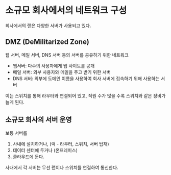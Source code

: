# 소규모 회사에서의 네트워크 구성

회사에서의 랜은 다양한 서버가 사용되고 있다.

## DMZ (DeMilitarized Zone)

웹 서버, 메일 서버, DNS 서버 등의 서버를 공유하기 위한 네트워크

+ 웹서버: 다수의 사용자에게 웹 사이트를 공개
+ 메일 서버: 외부 사용자와 메일을 주고 받기 위한 서버
+ DNS 서버: 외부에 도메인 이름을 사용하여 회사 서버에 접속하기 위해 사용하는 서버
  
이는 스위치를 통해 라우터와 연결되어 있고, 직원 수가 많을 수록 스위치와 같은 장비가 늘게 된다.

## 소규모 회사의 서버 운영

보통 서버를 
1. 사내에 설치하거나, (랙 - 라우터, 스위치, 서버 탑재)
2. 데이터 센터에 두거나 (온프레미스)
3. 클라우드에 둔다.


사내에서 각 서버는 무선 랜이나 스위치를 연결하여 통신한다.

